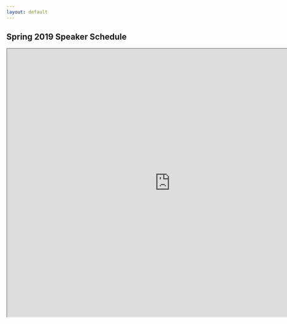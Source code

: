 ```yaml
---
layout: default
---
```


## Spring 2019 Speaker Schedule

<iframe width="850px" height="700px" src="https://docs.google.com/spreadsheets/d/e/2PACX-1vRLvEdTnCX3Ydtum8subawM54hqoSaFtJQfj6g7GB94S5XL4aCQfxPn65uIxpShuqevP0nYqk5MyR0y/pubhtml?gid=0&amp;single=true&amp;widget=true&amp;headers=false"></iframe>

